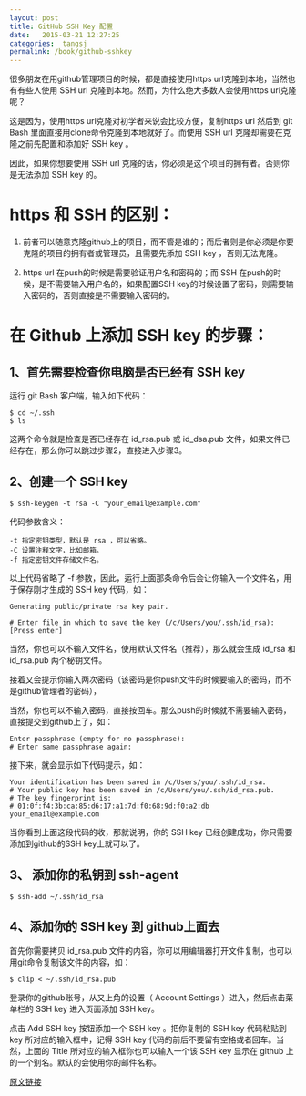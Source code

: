 ```yaml
---
layout: post
title: GitHub SSH Key 配置
date:   2015-03-21 12:27:25
categories:  tangsj
permalink: /book/github-sshkey
---
```


很多朋友在用github管理项目的时候，都是直接使用https url克隆到本地，当然也有有些人使用 SSH url 克隆到本地。然而，为什么绝大多数人会使用https url克隆呢？

这是因为，使用https url克隆对初学者来说会比较方便，复制https url 然后到 git Bash 里面直接用clone命令克隆到本地就好了。而使用 SSH url 克隆却需要在克隆之前先配置和添加好 SSH key 。

因此，如果你想要使用 SSH url 克隆的话，你必须是这个项目的拥有者。否则你是无法添加 SSH key 的。

https 和 SSH 的区别：
===

1. 前者可以随意克隆github上的项目，而不管是谁的；而后者则是你必须是你要克隆的项目的拥有者或管理员，且需要先添加 SSH key ，否则无法克隆。

2. https url 在push的时候是需要验证用户名和密码的；而 SSH 在push的时候，是不需要输入用户名的，如果配置SSH key的时候设置了密码，则需要输入密码的，否则直接是不需要输入密码的。

**在 Github 上添加 SSH key 的步骤：**
===

1、首先需要检查你电脑是否已经有 SSH key
---

运行 git Bash 客户端，输入如下代码：

	$ cd ~/.ssh
	$ ls

这两个命令就是检查是否已经存在 id_rsa.pub 或 id_dsa.pub 文件，如果文件已经存在，那么你可以跳过步骤2，直接进入步骤3。

2、创建一个 SSH key
---

	$ ssh-keygen -t rsa -C "your_email@example.com"

代码参数含义：

	-t 指定密钥类型，默认是 rsa ，可以省略。
	-C 设置注释文字，比如邮箱。
	-f 指定密钥文件存储文件名。

以上代码省略了 -f 参数，因此，运行上面那条命令后会让你输入一个文件名，用于保存刚才生成的 SSH key 代码，如：

	Generating public/private rsa key pair.

	# Enter file in which to save the key (/c/Users/you/.ssh/id_rsa): [Press enter]

当然，你也可以不输入文件名，使用默认文件名（推荐），那么就会生成 id_rsa 和 id_rsa.pub 两个秘钥文件。

 
接着又会提示你输入两次密码（该密码是你push文件的时候要输入的密码，而不是github管理者的密码），

当然，你也可以不输入密码，直接按回车。那么push的时候就不需要输入密码，直接提交到github上了，如：

	Enter passphrase (empty for no passphrase): 
	# Enter same passphrase again:

接下来，就会显示如下代码提示，如：

	Your identification has been saved in /c/Users/you/.ssh/id_rsa.
	# Your public key has been saved in /c/Users/you/.ssh/id_rsa.pub.
	# The key fingerprint is:
	# 01:0f:f4:3b:ca:85:d6:17:a1:7d:f0:68:9d:f0:a2:db your_email@example.com

当你看到上面这段代码的收，那就说明，你的 SSH key 已经创建成功，你只需要添加到github的SSH key上就可以了。

3、 添加你的私钥到 ssh-agent
---
	$ ssh-add ~/.ssh/id_rsa

4、添加你的 SSH key 到 github上面去
---

首先你需要拷贝 id_rsa.pub 文件的内容，你可以用编辑器打开文件复制，也可以用git命令复制该文件的内容，如：

	$ clip < ~/.ssh/id_rsa.pub

登录你的github账号，从又上角的设置（ Account Settings ）进入，然后点击菜单栏的 SSH key 进入页面添加 SSH key。

点击 Add SSH key 按钮添加一个 SSH key 。把你复制的 SSH key 代码粘贴到 key 所对应的输入框中，记得 SSH key 代码的前后不要留有空格或者回车。当然，上面的 Title 所对应的输入框你也可以输入一个该 SSH key 显示在 github 上的一个别名。默认的会使用你的邮件名称。

[原文链接](http://jingyan.baidu.com/article/63f236280f7e750209ab3d60.html)
